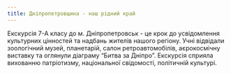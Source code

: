 ```yaml
---
title: Дніпропетровщина - наш рідний край
---
```


Екскурсія 7-А класу до м. Дніпропетровськ - це крок до усвідомлення культурних цінностей та надбань жителів нашого регіону. Учні відвідали зоологічний музей, планетарій, салон ретроавтомобілів, аєрокосмічну виставку та оглянули діаграму “Битва за Дніпро”. Екскурсія сприяла вихованню патріотизму, національної свідомості, політичній культурі.

<slideshow id="72157651520144025"></slideshow>
